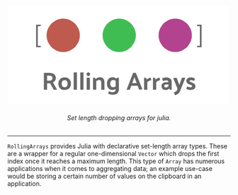 <div align="center">
<img src="https://github.com/ChifiSource/image_dump/blob/main/rollingarrays/rollingarrays.png"></img>
  <h6>Set length dropping arrays for julia.</h6>
</div>

---
`RollingArrays` provides Julia with declarative set-length array types. These are a wrapper for a regular one-dimensional `Vector` which drops the first index once it reaches a maximum length. This type of `Array` has numerous applications when it comes to aggregating data; an example use-case would be storing a certain number of values on the clipboard in an application.
